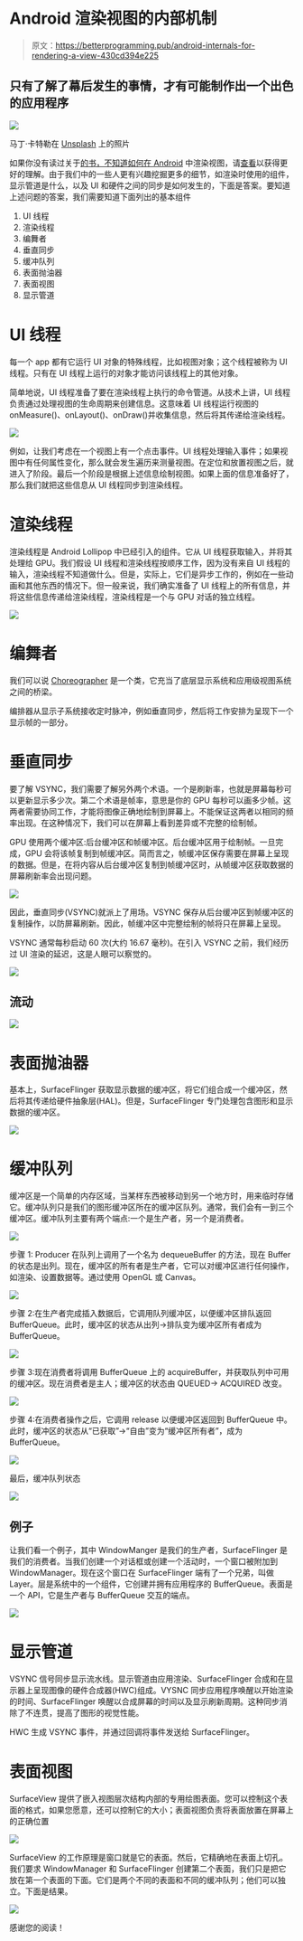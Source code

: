 # Android 渲染视图的内部机制

> 原文：<https://betterprogramming.pub/android-internals-for-rendering-a-view-430cd394e225>

## 只有了解了幕后发生的事情，才有可能制作出一个出色的应用程序

![](img/99c2cd3cef76a0cd0c7052170b4a4e4a.png)

马丁·卡特勒在 [Unsplash](https://unsplash.com/?utm_source=unsplash&utm_medium=referral&utm_content=creditCopyText) 上的照片

如果你没有读过关于[的书，不知道如何在 Android](https://medium.com/better-programming/understand-how-view-renders-in-android-763f0adfb95c?source=your_stories_page---------------------------) 中渲染视图，请[查看](https://medium.com/better-programming/understand-how-view-renders-in-android-763f0adfb95c)以获得更好的理解。由于我们中的一些人更有兴趣挖掘更多的细节，如渲染时使用的组件，显示管道是什么，以及 UI 和硬件之间的同步是如何发生的，下面是答案。要知道上述问题的答案，我们需要知道下面列出的基本组件

1.  UI 线程
2.  渲染线程
3.  编舞者
4.  垂直同步
5.  缓冲队列
6.  表面抛油器
7.  表面视图
8.  显示管道

# UI 线程

每一个 app 都有它运行 UI 对象的特殊线程，比如视图对象；这个线程被称为 UI 线程。只有在 UI 线程上运行的对象才能访问该线程上的其他对象。

简单地说，UI 线程准备了要在渲染线程上执行的命令管道。从技术上讲，UI 线程负责通过处理视图的生命周期来创建信息。这意味着 UI 线程运行视图的 onMeasure()、onLayout()、onDraw()并收集信息，然后将其传递给渲染线程。

![](img/8023eda8957baa71bab3e54731efe1fb.png)

例如，让我们考虑在一个视图上有一个点击事件。UI 线程处理输入事件；如果视图中有任何属性变化，那么就会发生遍历来测量视图。在定位和放置视图之后，就进入了阶段。最后一个阶段是根据上述信息绘制视图。如果上面的信息准备好了，那么我们就把这些信息从 UI 线程同步到渲染线程。

# 渲染线程

渲染线程是 Android Lollipop 中已经引入的组件。它从 UI 线程获取输入，并将其处理给 GPU。我们假设 UI 线程和渲染线程按顺序工作，因为没有来自 UI 线程的输入，渲染线程不知道做什么。但是，实际上，它们是异步工作的，例如在一些动画和其他东西的情况下。但一般来说，我们确实准备了 UI 线程上的所有信息，并将这些信息传递给渲染线程，渲染线程是一个与 GPU 对话的独立线程。

![](img/c97bc90275ded9f5c3e3ae16225399f4.png)

# 编舞者

我们可以说 [Choreographer](https://developer.android.com/reference/android/view/Choreographer) 是一个类，它充当了底层显示系统和应用级视图系统之间的桥梁。

编排器从显示子系统接收定时脉冲，例如垂直同步，然后将工作安排为呈现下一个显示帧的一部分。

# 垂直同步

要了解 VSYNC，我们需要了解另外两个术语。一个是刷新率，也就是屏幕每秒可以更新显示多少次。第二个术语是帧率，意思是你的 GPU 每秒可以画多少帧。这两者需要协同工作，才能将图像正确地绘制到屏幕上。不能保证这两者以相同的频率出现。在这种情况下，我们可以在屏幕上看到差异或不完整的绘制帧。

GPU 使用两个缓冲区:后台缓冲区和帧缓冲区。后台缓冲区用于绘制帧。一旦完成，GPU 会将该帧复制到帧缓冲区。简而言之，帧缓冲区保存需要在屏幕上呈现的数据。但是，在将内容从后台缓冲区复制到帧缓冲区时，从帧缓冲区获取数据的屏幕刷新率会出现问题。

![](img/4e7b4e9f7bd0a09b248466b8d9a1bf30.png)

因此，垂直同步(VSYNC)就派上了用场。VSYNC 保存从后台缓冲区到帧缓冲区的复制操作，以防屏幕刷新。因此，帧缓冲区中完整绘制的帧将只在屏幕上呈现。

VSYNC 通常每秒启动 60 次(大约 16.67 毫秒)。在引入 VSYNC 之前，我们经历过 UI 渲染的延迟，这是人眼可以察觉的。

![](img/db0b84d7c7e4a9cfb54548fe69a78742.png)

## 流动

![](img/c1b8aee1b5d1b8211eaf882d19a79295.png)

# 表面抛油器

基本上，SurfaceFlinger 获取显示数据的缓冲区，将它们组合成一个缓冲区，然后将其传递给硬件抽象层(HAL)。但是，SurfaceFlinger 专门处理包含图形和显示数据的缓冲区。

![](img/b0d6134d9a8a8f37bbc990d5a205e3f6.png)

# 缓冲队列

缓冲区是一个简单的内存区域，当某样东西被移动到另一个地方时，用来临时存储它。缓冲队列只是我们的图形缓冲区所在的缓冲区队列。通常，我们会有一到三个缓冲区。缓冲队列主要有两个端点:一个是生产者，另一个是消费者。

![](img/57dedb12b4e817533f7eecde96e23864.png)

步骤 1: Producer 在队列上调用了一个名为 dequeueBuffer 的方法，现在 Buffer 的状态是出列。现在，缓冲区的所有者是生产者，它可以对缓冲区进行任何操作，如渲染、设置数据等。通过使用 OpenGL 或 Canvas。

![](img/e9d242891c37ddf1d4249202b527a42f.png)

步骤 2:在生产者完成插入数据后，它调用队列缓冲区，以便缓冲区排队返回 BufferQueue。此时，缓冲区的状态从出列->排队变为缓冲区所有者成为 BufferQueue。

![](img/1b5a1581d0496934bc761f4f96f13af7.png)

步骤 3:现在消费者将调用 BufferQueue 上的 acquireBuffer，并获取队列中可用的缓冲区。现在消费者是主人；缓冲区的状态由 QUEUED-> ACQUIRED 改变。

![](img/bd3a66da33cd5543eef8522a969fe66f.png)

步骤 4:在消费者操作之后，它调用 release 以便缓冲区返回到 BufferQueue 中。此时，缓冲区的状态从“已获取”->“自由”变为“缓冲区所有者”，成为 BufferQueue。

![](img/7d7c916291ddd1fdd74a50fcd111185e.png)

最后，缓冲队列状态

![](img/c45fbe215f0707182da3f1c970254356.png)

## 例子

让我们看一个例子，其中 WindowManger 是我们的生产者，SurfaceFlinger 是我们的消费者。当我们创建一个对话框或创建一个活动时，一个窗口被附加到 WindowManager。现在这个窗口在 SurfaceFlinger 端有了一个兄弟，叫做 Layer。层是系统中的一个组件，它创建并拥有应用程序的 BufferQueue。表面是一个 API，它是生产者与 BufferQueue 交互的端点。

![](img/b25f3f871c75d3e5a1593b829061d488.png)

# 显示管道

VSYNC 信号同步显示流水线。显示管道由应用渲染、SurfaceFlinger 合成和在显示器上呈现图像的硬件合成器(HWC)组成。VYSNC 同步应用程序唤醒以开始渲染的时间、SurfaceFlinger 唤醒以合成屏幕的时间以及显示刷新周期。这种同步消除了不连贯，提高了图形的视觉性能。

HWC 生成 VSYNC 事件，并通过回调将事件发送给 SurfaceFlinger。

# 表面视图

SurfaceView 提供了嵌入视图层次结构内部的专用绘图表面。您可以控制这个表面的格式，如果您愿意，还可以控制它的大小；表面视图负责将表面放置在屏幕上的正确位置

![](img/1f6020e6f886b895291da2db0518d4d0.png)

SurfaceView 的工作原理是窗口就是它的表面。然后，它精确地在表面上切孔。我们要求 WindowManager 和 SurfaceFlinger 创建第二个表面，我们只是把它放在第一个表面的下面。它们是两个不同的表面和不同的缓冲队列；他们可以独立。下面是结果。

![](img/cbdd32c178aa2b748e3a7cb23047198f.png)

感谢您的阅读！